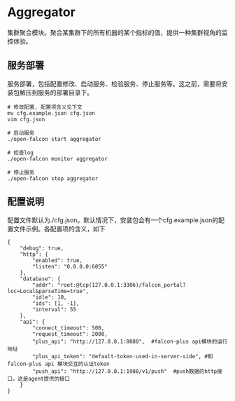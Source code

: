 <!-- toc -->

# Aggregator

集群聚合模块。聚合某集群下的所有机器的某个指标的值，提供一种集群视角的监控体验。


## 服务部署
服务部署，包括配置修改、启动服务、检验服务、停止服务等。这之前，需要将安装包解压到服务的部署目录下。

```
# 修改配置, 配置项含义见下文
mv cfg.example.json cfg.json
vim cfg.json

# 启动服务
./open-falcon start aggregator

# 检查log
./open-falcon monitor aggregator

# 停止服务
./open-falcon stop aggregator

```


## 配置说明
配置文件默认为./cfg.json。默认情况下，安装包会有一个cfg.example.json的配置文件示例。各配置项的含义，如下

```
{
    "debug": true,
    "http": {
        "enabled": true,
        "listen": "0.0.0.0:6055"
    },
    "database": {
        "addr": "root:@tcp(127.0.0.1:3306)/falcon_portal?loc=Local&parseTime=true",
        "idle": 10,
        "ids": [1, -1],
        "interval": 55
    },
    "api": {
        "connect_timeout": 500,
        "request_timeout": 2000,
        "plus_api": "http://127.0.0.1:8080",  #falcon-plus api模块的运行地址
        "plus_api_token": "default-token-used-in-server-side", #和falcon-plus api 模块交互的认证token
        "push_api": "http://127.0.0.1:1988/v1/push"  #push数据的http接口，这是agent提供的接口
    }
}

       
```
